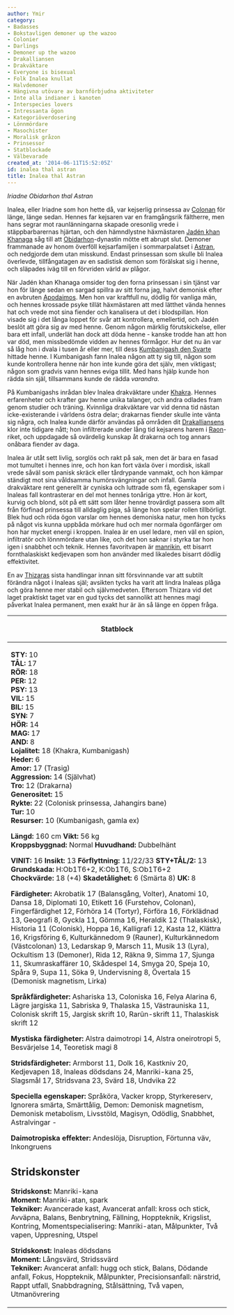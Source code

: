 ```yaml
---
author: Ymir
category:
- Badasses
- Bokstavligen demoner up the wazoo
- Colonier
- Darlings
- Demoner up the wazoo
- Drakalliansen
- Drakväktare
- Everyone is bisexual
- Folk Inalea knullat
- Halvdemoner
- Hängivna utövare av barnförbjudna aktiviteter
- Inte alla indianer i kanoten
- Interspecies lovers
- Intressanta ögon
- Kategoriöverdosering
- Lönnmördare
- Masochister
- Moralisk gråzon
- Prinsessor
- Statblockade
- Välbevarade
created_at: '2014-06-11T15:52:05Z'
id: inalea thal astran
title: Inalea thal Astran
---
```

*Iriadne Obidarhon thal Astran*

Inalea, eller Iriadne som hon hette då, var kejserlig prinsessa av [Colonan] för länge, länge sedan. Hennes far kejsaren var en framgångsrik fältherre, men hans segrar mot raunlänningarna skapade oresonlig vrede i stäppbarbarernas hjärtan, och den hämndlystne häxmästaren [Jadén khan Khanaga] såg till att [Obidarhon]-dynastin mötte ett abrupt slut. Demoner frammanade av honom överföll kejsarfamiljen i sommarpalatset i [Astran], och nedgjorde dem utan misskund. Endast prinsessan som skulle bli Inalea överlevde, tillfångatagen av en sadistisk demon som förälskat sig i henne, och släpades iväg till en förvriden värld av plågor.

När Jadén khan Khanaga omsider tog den forna prinsessan i sin tjänst var hon för länge sedan en sargad spillra av sitt forna jag, halvt demonisk efter en avbruten [Apodaimos]. Men hon var kraftfull nu, dödlig för vanliga män, och hennes krossade psyke tillät häxmästaren att med lätthet vända hennes hat och vrede mot sina fiender och kanalisera ut det i blodspillan. Hon visade sig i det långa loppet för svår att kontrollera, emellertid, och Jadén beslöt att göra sig av med henne. Genom någon märklig förutskickelse, eller bara ett infall, underlät han dock att döda henne - kanske trodde han att hon var död, men missbedömde vidden av hennes förmågor. Hur det nu än var så låg hon i dvala i tusen år eller mer, till dess [Kumbanigash den Svarte] hittade henne. I Kumbanigash fann Inalea någon att ty sig till, någon som kunde kontrollera henne när hon inte kunde göra det själv, men viktigast; någon som gradvis vann hennes eviga tillit. Med hans hjälp kunde hon rädda sin själ, tillsammans kunde de rädda *varandra*.

På Kumbanigashs inrådan blev Inalea drakväktare under [Khakra]. Hennes erfarenheter och krafter gav henne unika talanger, och andra odlades fram genom studier och träning. Kvinnliga drakväktare var vid denna tid nästan icke-existerande i världens östra delar; drakarnas fiender skulle inte vänta sig några, och Inalea kunde därför användas på områden dit [Drakalliansens] klor inte tidigare nått; hon infiltrerade under lång tid kejsarens harem i [Raon]-riket, och uppdagade så ovärdelig kunskap åt drakarna och tog annars onåbara fiender av daga.

Inalea är utåt sett livlig, sorglös och rakt på sak, men det är bara en fasad mot tumultet i hennes inre, och hon kan fort växla över i mordisk, iskall vrede såväl som panisk skräck eller tårdrypande vanmakt, och hon kämpar ständigt mot sina våldsamma humörsvängningar och infall. Gamla drakväktare rent generellt är cyniska och luttrade som få, egenskaper som i Inaleas fall kontrasterar en del mot hennes tonåriga yttre. Hon är kort, kurvig och blond, söt på ett sätt som låter henne trovärdigt passera som allt från förfinad prinsessa till alldaglig piga, så länge hon spelar rollen tillbörligt. Blek hud och röda ögon varslar om hennes demoniska natur, men hon tycks på något vis kunna uppbåda mörkare hud och mer normala ögonfärger om hon har mycket energi i kroppen. Inalea är en usel ledare, men väl en spion, infiltratör och lönnmördare utan like, och det hon saknar i styrka tar hon igen i snabbhet och teknik. Hennes favoritvapen är [manrikin], ett bisarrt fornthalaskiskt kedjevapen som hon använder med likaledes bisarrt dödlig effektivitet.

En av [Thizaras] sista handlingar innan sitt försvinnande var att subtilt förändra något i Inaleas själ; avsikten tycks ha varit att lindra Inaleas plåga och göra henne mer stabil och självmedveten. Eftersom Thizara vid det laget praktiskt taget var en gud tycks det sannolikt att hennes magi påverkat Inalea permanent, men exakt hur är än så länge en öppen fråga.

<table><thead><tr class="header"><th><p>Statblock</p></th></tr></thead><tbody><tr class="odd"><td><p><strong>STY:</strong> 10<br />
<strong>TÅL:</strong> 17<br />
<strong>RÖR:</strong> 18<br />
<strong>PER:</strong> 12<br />
<strong>PSY:</strong> 13<br />
<strong>VIL:</strong> 15<br />
<strong>BIL:</strong> 15<br />
<strong>SYN:</strong> 7<br />
<strong>HÖR:</strong> 14<br />
<strong>MAG:</strong> 17<br />
<strong>AND:</strong> 8<br />
<strong>Lojalitet:</strong> 18 (Khakra, Kumbanigash)<br />
<strong>Heder:</strong> 6<br />
<strong>Amor:</strong> 17 (Trasig)<br />
<strong>Aggression:</strong> 14 (Självhat)<br />
<strong>Tro:</strong> 12 (Drakarna)<br />
<strong>Generositet:</strong> 15<br />
<strong>Rykte:</strong> 22 (Colonisk prinsessa, Jahangirs bane)<br />
<strong>Tur:</strong> 10<br />
<strong>Resurser:</strong> 10 (Kumbanigash, gamla ex)</p><p><strong>Längd:</strong> 160 cm <strong>Vikt:</strong> 56 kg<br />
<strong>Kroppsbyggnad:</strong> Normal <strong>Huvudhand:</strong> Dubbelhänt</p><p><strong>VINIT:</strong> 16 <strong>Insikt:</strong> 13 <strong>Förflyttning:</strong> 11/22/33 <strong>STY+TÅL/2:</strong> 13<br />
<strong>Grundskada:</strong> H:Ob1T6+2, K:Ob1T6, S:Ob1T6+2<br />
<strong>Chockvärde:</strong> 18 (+4) <strong>Skadetålighet:</strong> 6 (Smärta 8) <strong>UK:</strong> 8</p><p><strong>Färdigheter:</strong> Akrobatik 17 (Balansgång, Volter), Anatomi 10, Dansa 18, Diplomati 10, Etikett 16 (Furstehov, Colonan), Fingerfärdighet 12, Förhöra 14 (Tortyr), Förföra 16, Förklädnad 13, Geografi 8, Gyckla 11, Gömma 16, Heraldik 12 (Thalaskisk), Historia 11 (Colonisk), Hoppa 16, Kalligrafi 12, Kasta 12, Klättra 16, Krigsföring 6, Kulturkännedom 9 (Rauner), Kulturkännedom (Västcolonan) 13, Ledarskap 9, Marsch 11, Musik 13 (Lyra), Ockultism 13 (Demoner), Rida 12, Räkna 9, Simma 17, Sjunga 11, Skumraskaffärer 10, Skådespel 14, Smyga 20, Speja 10, Spåra 9, Supa 11, Söka 9, Undervisning 8, Övertala 15 (Demonisk magnetism, Lirka)</p><p><strong>Språkfärdigheter:</strong> Ashariska 13, Coloniska 16, Felya Alarina 6, Lägre jargiska 11, Sabriska 9, Thalaska 15, Västrauniska 11, Colonisk skrift 15, Jargisk skrift 10, Rarûn-skrift 11, Thalaskisk skrift 12</p><p><strong>Mystiska färdigheter:</strong> Alstra daimotropi 14, Alstra oneirotropi 5, Besvärjelse 14, Teoretisk magi 8</p><p><strong>Stridsfärdigheter:</strong> Armborst 11, Dolk 16, Kastkniv 20, Kedjevapen 18, Inaleas dödsdans 24, Manriki-kana 25, Slagsmål 17, Stridsvana 23, Svärd 18, Undvika 22</p><p><strong>Speciella egenskaper:</strong> Språköra, Vacker kropp, Styrkereserv, Ignorera smärta, Smärttålig, Demon: Demonisk magnetism, Demonisk metabolism, Livsstöld, Magisyn, Odödlig, Snabbhet, Astralvingar - <Se vidare beskrivning></p><p><strong>Daimotropiska effekter:</strong> Andeslöja, Disruption, Förtunna väv, Inkongruens</p><h2 id="stridskonster">Stridskonster</h2><p><strong>Stridskonst:</strong> Manriki-kana<br />
<strong>Moment:</strong> Manriki-atan, spark<br />
<strong>Tekniker:</strong> Avancerade kast, Avancerat anfall: kross och stick, Avväpna, Balans, Benbrytning, Fällning, Hoppteknik, Krigslist, Kontring, Momentspecialisering: Manriki-atan, Målpunkter, Två vapen, Uppresning, Utspel</p><p><strong>Stridskonst:</strong> Inaleas dödsdans<br />
<strong>Moment:</strong> Långsvärd, Stridssvärd<br />
<strong>Tekniker:</strong> Avancerat anfall: hugg och stick, Balans, Dödande anfall, Fokus, Hoppteknik, Målpunkter, Precisionsanfall: närstrid, Rappt utfall, Snabbdragning, Stålsättning, Två vapen, Utmanövrering</p></td></tr></tbody></table>

  [Colonan]: Colonan
  [Jadén khan Khanaga]: Jadén_khan_Khanaga
  [Obidarhon]: Obidarhon
  [Astran]: Astran
  [Apodaimos]: Apodaimos
  [Kumbanigash den Svarte]: Kumbanigash_den_Svarte
  [Khakra]: Khakra
  [Drakalliansens]: Drakalliansen
  [Raon]: Raon
  [manrikin]: Manriki-atan
  [Thizaras]: Thizara